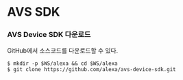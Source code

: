 # AVS SDK

### AVS Device SDK 다운로드

GitHub에서 소스코드를 다운로드할 수 있다.

```
$ mkdir -p $WS/alexa && cd $WS/alexa
$ git clone https://github.com/alexa/avs-device-sdk.git
```



